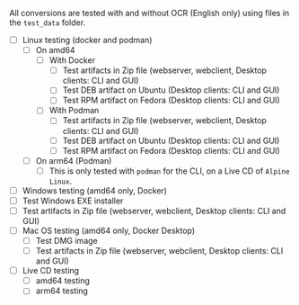 All conversions are tested with and without OCR (English only) using files in the `test_data` folder.

- [ ] Linux testing (docker and podman) 
  - [ ] On amd64
    -   [ ] With Docker
        -   [ ] Test artifacts in Zip file (webserver, webclient, Desktop clients: CLI and GUI)
        -   [ ] Test DEB artifact on Ubuntu (Desktop clients: CLI and GUI)
        -   [ ] Test RPM artifact on Fedora (Desktop clients: CLI and GUI)
    -   [ ] With Podman
        -   [ ] Test artifacts in Zip file (webserver, webclient, Desktop clients: CLI and GUI)
        -   [ ] Test DEB artifact on Ubuntu (Desktop clients: CLI and GUI)
        -   [ ] Test RPM artifact on Fedora (Desktop clients: CLI and GUI)
  - [ ] On arm64 (Podman)
     -   [ ] This is only tested with `podman` for the CLI, on a Live CD of `Alpine Linux`.
- [ ]  Windows testing (amd64 only, Docker)
  -   [ ] Test Windows EXE installer
  -   [ ] Test artifacts in Zip file (webserver, webclient, Desktop clients: CLI and GUI)
- [ ] Mac OS testing (amd64 only, Docker Desktop)
  -   [ ] Test DMG image
  -   [ ] Test artifacts in Zip file (webserver, webclient, Desktop clients: CLI and GUI)
- [ ] Live CD testing
  - [ ] amd64 testing
  - [ ] arm64 testing
